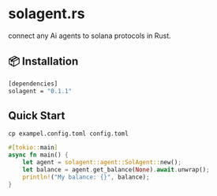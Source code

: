 # solagent.rs

connect any Ai agents to solana protocols in Rust.

## 📦 Installation

```bash
[dependencies]
solagent = "0.1.1"
```

## Quick Start
```shell
cp exampel.config.toml config.toml
```
```rust
#[tokio::main]
async fn main() {
    let agent = solagent::agent::SolAgent::new();
    let balance = agent.get_balance(None).await.unwrap();
    println!("My balance: {}", balance);
}
```